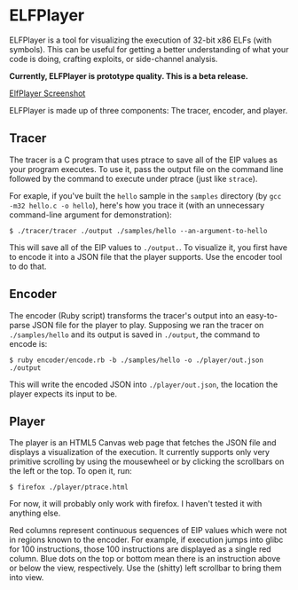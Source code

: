 ELFPlayer
============

ELFPlayer is a tool for visualizing the execution of 32-bit x86 ELFs (with
symbols). This can be useful for getting a better understanding of what your
code is doing, crafting exploits, or side-channel analysis.

**Currently, ELFPlayer is prototype quality. This is a beta release.**

[ElfPlayer Screenshot](https://defuse.ca/files2/github-elfplayer-ss.png)

ELFPlayer is made up of three components: The tracer, encoder, and player.

Tracer
--------

The tracer is a C program that uses ptrace to save all of the EIP values as your
program executes. To use it, pass the output file on the command line followed
by the command to execute under ptrace (just like `strace`).

For exaple, if you've built the `hello` sample in the `samples` directory (by
`gcc -m32 hello.c -o hello`), here's how you trace it (with an unnecessary
command-line argument for demonstration):

```
$ ./tracer/tracer ./output ./samples/hello --an-argument-to-hello
```

This will save all of the EIP values to `./output.`. To visualize it, you first
have to encode it into a JSON file that the player supports. Use the encoder
tool to do that.

Encoder
--------

The encoder (Ruby script) transforms the tracer's output into an easy-to-parse
JSON file for the player to play. Supposing we ran the tracer on
`./samples/hello` and its output is saved in `./output`, the command to encode
is:

```
$ ruby encoder/encode.rb -b ./samples/hello -o ./player/out.json ./output
```

This will write the encoded JSON into `./player/out.json`, the location the
player expects its input to be.

Player
--------

The player is an HTML5 Canvas web page that fetches the JSON file and displays
a visualization of the execution. It currently supports only very primitive
scrolling by using the mousewheel or by clicking the scrollbars on the left or
the top. To open it, run:

```
$ firefox ./player/ptrace.html
```

For now, it will probably only work with firefox. I haven't tested it with
anything else.

Red columns represent continuous sequences of EIP values which were not in
regions known to the encoder. For example, if execution jumps into glibc for 100
instructions, those 100 instructions are displayed as a single red column. Blue
dots on the top or bottom mean there is an instruction above or below the view,
respectively. Use the (shitty) left scrollbar to bring them into view.
